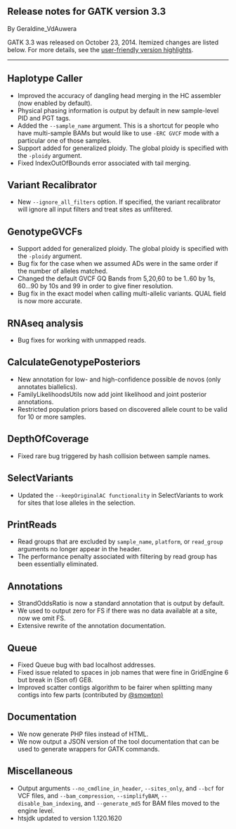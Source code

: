 ## Release notes for GATK version 3.3

By Geraldine_VdAuwera

<p>GATK 3.3 was released on October 23, 2014.  Itemized changes are listed below.  For more details, see the <a rel="nofollow" href="http://www.broadinstitute.org/gatk/guide/version-history">user-friendly version highlights</a>.</p>

<hr></hr><h2>Haplotype Caller</h2>

<ul><li>Improved the accuracy of dangling head merging in the HC assembler (now enabled by default).</li>
<li>Physical phasing information is output by default in new sample-level PID and PGT tags.</li>
<li>Added the <code class="code codeInline" spellcheck="false">--sample_name</code> argument. This is a shortcut for people who have multi-sample BAMs but would like to use <code class="code codeInline" spellcheck="false">-ERC GVCF</code> mode with a particular one of those samples.</li>
<li>Support added for generalized ploidy. The global ploidy is specified with the <code class="code codeInline" spellcheck="false">-ploidy</code> argument.</li>
<li>Fixed IndexOutOfBounds error associated with tail merging.</li>
</ul><h2>Variant Recalibrator</h2>

<ul><li>New <code class="code codeInline" spellcheck="false">--ignore_all_filters</code> option. If specified, the variant recalibrator will ignore all input filters and treat sites as unfiltered.</li>
</ul><h2>GenotypeGVCFs</h2>

<ul><li>Support added for generalized ploidy. The global ploidy is specified with the <code class="code codeInline" spellcheck="false">-ploidy</code> argument.</li>
<li>Bug fix for the case when we assumed ADs were in the same order if the number of alleles matched.</li>
<li>Changed the default GVCF GQ Bands from 5,20,60 to be 1..60 by 1s, 60...90 by 10s and 99 in order to give finer resolution.</li>
<li>Bug fix in the exact model when calling multi-allelic variants. QUAL field is now more accurate.</li>
</ul><h2>RNAseq analysis</h2>

<ul><li>Bug fixes for working with unmapped reads.</li>
</ul><h2>CalculateGenotypePosteriors</h2>

<ul><li>New annotation for low- and high-confidence possible de novos (only annotates biallelics).</li>
<li>FamilyLikelihoodsUtils now add joint likelihood and joint posterior annotations.</li>
<li>Restricted population priors based on discovered allele count to be valid for 10 or more samples.</li>
</ul><h2>DepthOfCoverage</h2>

<ul><li>Fixed rare bug triggered by hash collision between sample names.</li>
</ul><h2>SelectVariants</h2>

<ul><li>Updated the <code class="code codeInline" spellcheck="false">--keepOriginalAC functionality</code> in SelectVariants to work for sites that lose alleles in the selection.</li>
</ul><h2>PrintReads</h2>

<ul><li>Read groups that are excluded by <code class="code codeInline" spellcheck="false">sample_name</code>, <code class="code codeInline" spellcheck="false">platform</code>, or <code class="code codeInline" spellcheck="false">read_group</code> arguments no longer appear in the header.</li>
<li>The performance penalty associated with filtering by read group has been essentially eliminated.</li>
</ul><h2>Annotations</h2>

<ul><li>StrandOddsRatio is now a standard annotation that is output by default.</li>
<li>We used to output zero for FS if there was no data available at a site, now we omit FS.</li>
<li>Extensive rewrite of the annotation documentation.</li>
</ul><h2>Queue</h2>

<ul><li>Fixed Queue bug with bad localhost addresses.</li>
<li>Fixed issue related to spaces in job names that were fine in GridEngine 6 but break in (Son of) GE8.</li>
<li>Improved scatter contigs algorithm to be fairer when splitting many contigs into few parts (contributed by <a href="https://gatkforums.broadinstitute.org/gatk/profile/smowton%29" rel="nofollow">@smowton)</a></li>
</ul><h2>Documentation</h2>

<ul><li>We now generate PHP files instead of HTML.</li>
<li>We now output a JSON version of the tool documentation that can be used to generate wrappers for GATK commands.</li>
</ul><h2>Miscellaneous</h2>

<ul><li>Output arguments <code class="code codeInline" spellcheck="false">--no_cmdline_in_header</code>, <code class="code codeInline" spellcheck="false">--sites_only</code>, and <code class="code codeInline" spellcheck="false">--bcf</code> for VCF files, and <code class="code codeInline" spellcheck="false">--bam_compression</code>, <code class="code codeInline" spellcheck="false">--simplifyBAM</code>, <code class="code codeInline" spellcheck="false">--disable_bam_indexing</code>, and <code class="code codeInline" spellcheck="false">--generate_md5</code> for BAM files moved to the engine level.</li>
<li>htsjdk updated to version 1.120.1620</li>
</ul>